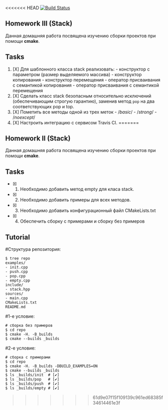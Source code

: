 <<<<<<< HEAD
[![Build Status](https://travis-ci.org/SimonRussia/HW_Stack_03.svg?branch=master)](https://travis-ci.org/SimonRussia/HW_Stack_03)
## Homework III (Stack)
Данная домашняя работа посвящена изучению сборки проектов при помощи **cmake**.

## Tasks
1. [X] Для шаблонного класса stack реализовать:
       - конструктор с параметром (размер выделяемого массива)
       - конструктор копирования
       - конструктор перемещения
       - оператор присваивания с семантикой копирования
       - оператор присваивания с семантикой перемещения
2. [X] Сделать класс stack безопасным относительно исключений (обеспечивающим строгую гарантию), заменив метод `pop` на два соответствующих pop и top.
3. [X] Пометить все методы одной из трех меток
       - /*basic*/
       - /*strong*/
       - /*noexcept*/
4. [X] Настроить интеграцию с сервисом Travis CI.
=======

## Homework II (Stack)
Данная домашняя работа посвящена изучению сборки проектов при помощи **cmake**.

## Tasks
- [X] 1. Необходимо добавить метод empty для класа stack.
- [X] 2. Необходимо добавить примеры для всех методов.
- [X] 3. Необходимо добавить конфигурационный файл CMakeLists.txt
- [X] 4. Обеспечить сборку с примерами и сборку без примеров

## Tutorial

#Структура репозитория:
```ShellSession
$ tree repo
examples/
- init.cpp
- push.cpp
- pop.cpp
- empty.cpp
include/
- stack.hpp
sources/
- main.cpp
CMakeLists.txt
README.md
```

#1-е условие:
```ShellSession
# сборка без примеров
$ cd repo
$ cmake -H. -B_builds
$ cmake --builds _builds
```

#2-е условие:
```ShellSession
# сборка с примерами
$ cd repo
$ cmake -H. -B_builds -DBUILD_EXAMPLES=ON
$ cmake --builds _builds
$ ls _builds/init  # [✔]
$ ls _builds/pop   # [✔] 
$ ls _builds/push  # [✔]
$ ls _builds/empty # [✔]
```
>>>>>>> 61d9e07f15f109139c961ed68385f34614461e3f
